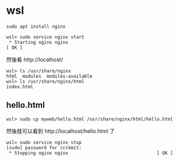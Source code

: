 # wsl

```
sudo apt install nginx
```

```
wsl> sudo service nginx start
 * Starting nginx nginx                                                 [ OK ]
```

然後看 http://localhost/

```
wsl> ls /usr/share/nginx
html  modules  modules-available
wsl> ls /usr/share/nginx/html
index.html
```

## hello.html

```
wsl> sudo cp myweb/hello.html /usr/share/nginx/html/hello.html

```
 
然後就可以看到 http://localhost/hello.html 了

```
wsl> sudo service nginx stop
[sudo] password for ccckmit: 
 * Stopping nginx nginx                                 [ OK ]
```
